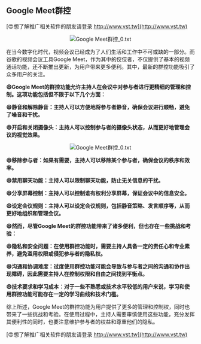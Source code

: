 ## **Google Meet群控**

[😍想了解推广相关软件的朋友请登录 http://www.vst.tw](http://www.vst.tw)

 <center><img src="https://vst.tw/MP4/tuiguang/png/6.png" alt="Google Meet群控_0.txt"></center>

在当今数字化时代，视频会议已经成为了人们生活和工作中不可或缺的一部分。而谷歌的视频会议工具Google Meet，作为其中的佼佼者，不仅提供了基本的视频通话功能，还不断推出更新，为用户带来更多便利。其中，最新的群控功能吸引了众多用户的关注。

**😄Google Meet的群控功能允许主持人在会议中对参与者进行更精细的管理和控制。这项功能包括但不限于以下几个方面：**

**😄静音和解除静音：主持人可以方便地将参与者静音，确保会议进行顺畅，避免了噪音和干扰。**

**😄开启和关闭摄像头：主持人可以控制参与者的摄像头状态，从而更好地管理会议的视觉效果。**

 <center><img src="https://vst.tw/MP4/tuiguang/png/6.png" alt="Google Meet群控_0.txt"></center>

**😄移除参与者：如果有需要，主持人可以移除某个参与者，确保会议的秩序和效率。**

**😄禁用聊天功能：主持人可以限制聊天功能，防止无关信息的干扰。**

**😄分享屏幕控制：主持人可以控制谁有权利分享屏幕，保证会议中的信息安全。**

**😄设定会议规则：主持人可以设定会议规则，包括静音策略、发言顺序等，从而更好地组织和管理会议。**

**😄然而，尽管Google Meet的群控功能带来了诸多便利，但也存在一些挑战和考验：**

**😄隐私和安全问题：在使用群控功能时，需要主持人具备一定的责任心和专业素养，避免滥用权限或侵犯参与者的隐私权。**

**😄沟通和协调难度：过度使用群控功能可能会导致与参与者之间的沟通和协作出现障碍，因此需要主持人在控制权限和自由之间找到平衡点。**

**😄技术要求和学习成本：对于一些不熟悉或技术水平较低的用户来说，学习和使用群控功能可能存在一定的学习曲线和技术门槛。**

综上所述，Google Meet的群控功能为用户提供了更多的管理和控制权，同时也带来了一些挑战和考验。在使用过程中，主持人需要审慎使用这些功能，充分发挥其便利性的同时，也要注意维护参与者的权益和尊重他们的隐私。

[😍想了解推广相关软件的朋友请登录 http://www.vst.tw](http://www.vst.tw)



